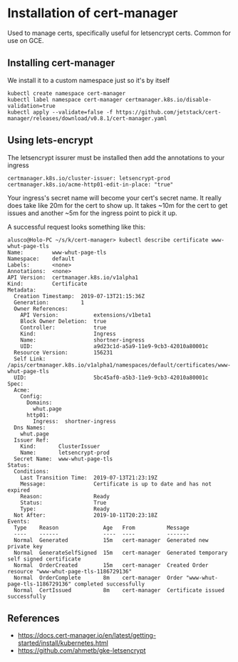 # Installation of cert-manager

Used to manage certs, specifically useful for letsencrypt certs.  Common for use on GCE.

## Installing cert-manager

We install it to a custom namespace just so it's by itself

```
kubectl create namespace cert-manager
kubectl label namespace cert-manager certmanager.k8s.io/disable-validation=true
kubectl apply --validate=false -f https://github.com/jetstack/cert-manager/releases/download/v0.8.1/cert-manager.yaml
```

## Using lets-encrypt

The letsencrypt issurer must be installed then add the annotations to your ingress

```
certmanager.k8s.io/cluster-issuer: letsencrypt-prod
certmanager.k8s.io/acme-http01-edit-in-place: "true"
```

Your ingress's secret name will become your cert's secret name.  It really does take like 20m for the cert to show
up.  It takes ~10m for the cert to get issues and another ~5m for the ingress point to pick it up.

A successful request looks something like this:

```
alusco@Holo-PC ~/s/k/cert-manager> kubectl describe certificate www-whut-page-tls
Name:         www-whut-page-tls
Namespace:    default
Labels:       <none>
Annotations:  <none>
API Version:  certmanager.k8s.io/v1alpha1
Kind:         Certificate
Metadata:
  Creation Timestamp:  2019-07-13T21:15:36Z
  Generation:          1
  Owner References:
    API Version:           extensions/v1beta1
    Block Owner Deletion:  true
    Controller:            true
    Kind:                  Ingress
    Name:                  shortner-ingress
    UID:                   a9d23c1d-a5a9-11e9-9cb3-42010a80001c
  Resource Version:        156231
  Self Link:               /apis/certmanager.k8s.io/v1alpha1/namespaces/default/certificates/www-whut-page-tls
  UID:                     5bc45af0-a5b3-11e9-9cb3-42010a80001c
Spec:
  Acme:
    Config:
      Domains:
        whut.page
      http01:
        Ingress:  shortner-ingress
  Dns Names:
    whut.page
  Issuer Ref:
    Kind:       ClusterIssuer
    Name:       letsencrypt-prod
  Secret Name:  www-whut-page-tls
Status:
  Conditions:
    Last Transition Time:  2019-07-13T21:23:19Z
    Message:               Certificate is up to date and has not expired
    Reason:                Ready
    Status:                True
    Type:                  Ready
  Not After:               2019-10-11T20:23:18Z
Events:
  Type    Reason              Age   From          Message
  ----    ------              ----  ----          -------
  Normal  Generated           15m   cert-manager  Generated new private key
  Normal  GenerateSelfSigned  15m   cert-manager  Generated temporary self signed certificate
  Normal  OrderCreated        15m   cert-manager  Created Order resource "www-whut-page-tls-1186729136"
  Normal  OrderComplete       8m    cert-manager  Order "www-whut-page-tls-1186729136" completed successfully
  Normal  CertIssued          8m    cert-manager  Certificate issued successfully
```

## References

* https://docs.cert-manager.io/en/latest/getting-started/install/kubernetes.html
* https://github.com/ahmetb/gke-letsencrypt

